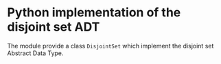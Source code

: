 # Python implementation of the disjoint set ADT

The module provide a class `DisjointSet` which implement the disjoint set 
Abstract Data Type.